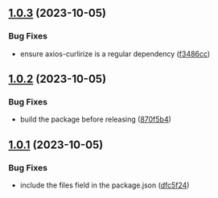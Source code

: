 ## [1.0.3](https://github.com/smoak/teamcowboy.js/compare/v1.0.2...v1.0.3) (2023-10-05)


### Bug Fixes

* ensure axios-curlirize is a regular dependency ([f3486cc](https://github.com/smoak/teamcowboy.js/commit/f3486cc1d2602e4eb86aa95e3772c31570238dab))

## [1.0.2](https://github.com/smoak/teamcowboy.js/compare/v1.0.1...v1.0.2) (2023-10-05)


### Bug Fixes

* build the package before releasing ([870f5b4](https://github.com/smoak/teamcowboy.js/commit/870f5b46ecc5af137827b4b11b8b15b8eeefd18e))

## [1.0.1](https://github.com/smoak/teamcowboy.js/compare/v1.0.0...v1.0.1) (2023-10-05)


### Bug Fixes

* include the files field in the package.json ([dfc5f24](https://github.com/smoak/teamcowboy.js/commit/dfc5f242f9b125df8b8233ed11a06ea789c0059a))
